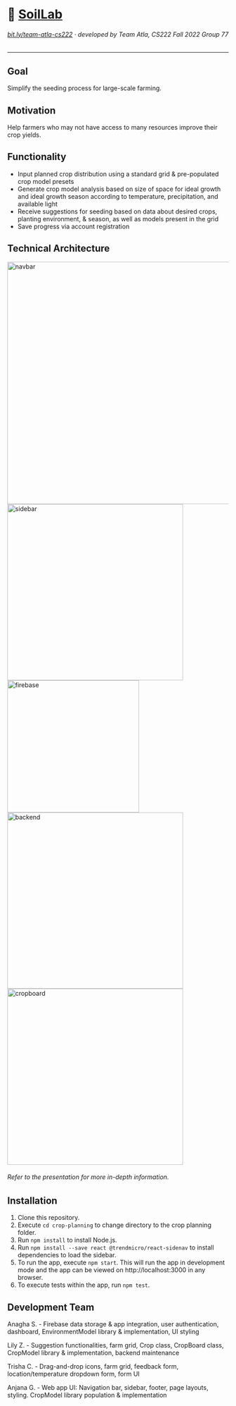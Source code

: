 # :seedling: [SoilLab](https://docs.google.com/presentation/d/1yV6RGyYFzDldGatFKGZM_0RRbOfMpfLaAFe7VQAqMqE/edit?usp=sharing)
###### [bit.ly/team-atla-cs222](https://bit.ly/team-atla-cs222) · developed by Team Atla, CS222 Fall 2022 Group 77
- - - 
## Goal
Simplify the seeding process for large-scale farming. 

## Motivation
Help farmers who may not have access to many resources improve their crop yields.

## Functionality
- Input planned crop distribution using a standard grid & pre-populated crop model presets
- Generate crop model analysis based on size of space for ideal growth and ideal growth season according to temperature, precipitation, and available light
- Receive suggestions for seeding based on data about desired crops, planting environment, & season, as well as models present in the grid
- Save progress via account registration

## Technical Architecture 
<img width="550" alt="navbar" src="https://user-images.githubusercontent.com/90294056/206100461-9d295925-8848-427a-84d1-37cbf4bce68c.png">
<img width="400" alt="sidebar" src="https://user-images.githubusercontent.com/90294056/206100478-29644cca-8013-4f8c-a0ff-595a96c0ba82.png">
<img width="300" alt="firebase" src="https://user-images.githubusercontent.com/90294056/206100499-235e4ded-6d04-48b3-878f-457956d295d7.png">
<img width="400" alt="backend" src="https://user-images.githubusercontent.com/90294056/206100714-79a3bb58-87e7-49a2-88dd-5f443b1b767d.png">
<img width="400" alt="cropboard" src="https://user-images.githubusercontent.com/90294056/206100832-b1e70a6f-b02c-42a4-953b-4a1caafee381.png">

###### Refer to the presentation for more in-depth information.
## Installation
1. Clone this repository.
2. Execute `cd crop-planning` to change directory to the crop planning folder.
3. Run `npm install` to install Node.js.
4. Run `npm install --save react @trendmicro/react-sidenav` to install dependencies to load the sidebar.
5. To run the app, execute `npm start`. This will run the app in development mode and the app can be viewed on http://localhost:3000 in any browser.
6. To execute tests within the app, run `npm test`.

## Development Team
Anagha S. - Firebase data storage & app integration, user authentication, dashboard, EnvironmentModel library & implementation, UI styling

Lily Z. - Suggestion functionalities, farm grid, Crop class, CropBoard class, CropModel library & implementation, backend maintenance

Trisha C. - Drag-and-drop icons, farm grid, feedback form, location/temperature dropdown form, form UI

Anjana G. - Web app UI: Navigation bar, sidebar, footer, page layouts, styling. CropModel library population & implementation
